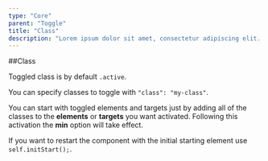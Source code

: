 ```yaml
---
type: "Core"
parent: "Toggle"
title: "Class"
description: "Lorem ipsum dolor sit amet, consectetur adipiscing elit. Nunc tempus laoreet leo sit amet iaculis."
---
```


##Class

Toggled class is by default `.active`.

You can specify classes to toggle with `"class": "my-class"`.

<demo>
  <demovanilla src="inline/core/toggle/class">
  </demovanilla>
</demo>

You can start with toggled elements and targets just by adding all of the classes to the **elements** or **targets** you want activated. Following this activation the **min** option will take
  effect.

If you want to restart the component with the initial starting element use `self.initStart();`.

<demo>
  <demovanilla src="inline/core/toggle/start">
  </demovanilla>
</demo>
